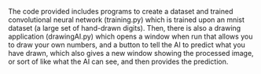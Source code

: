 The code provided includes programs to create a dataset and trained convolutional neural network (training.py) which is trained upon an mnist dataset (a large set of hand-drawn digits). Then, there is also a drawing application (drawingAI.py) which opens a window when run that allows you to draw your own numbers, and a button to tell the AI to predict what you have drawn, which also gives a new window showing the processed image, or sort of like what the AI can see, and then provides the prediction.
